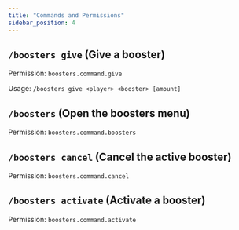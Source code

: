```yaml
---
title: "Commands and Permissions"
sidebar_position: 4
---
```


## `/boosters give` (Give a booster)
Permission: `boosters.command.give`

Usage: `/boosters give <player> <booster> [amount]`

## `/boosters` (Open the boosters menu)
Permission: `boosters.command.boosters`

## `/boosters cancel` (Cancel the active booster)
Permission: `boosters.command.cancel`

## `/boosters activate` (Activate a booster)
Permission: `boosters.command.activate`